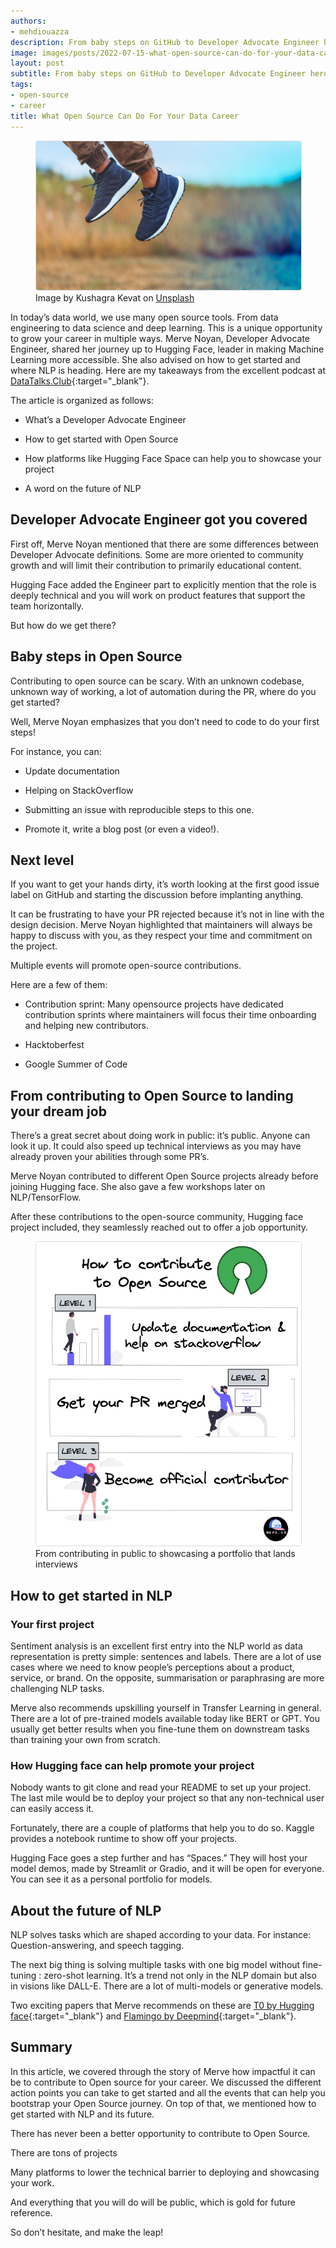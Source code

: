 ```yaml
---
authors:
- mehdiouazza
description: From baby steps on GitHub to Developer Advocate Engineer hero
image: images/posts/2022-07-15-what-open-source-can-do-for-your-data-career/cover.jpg
layout: post
subtitle: From baby steps on GitHub to Developer Advocate Engineer hero
tags:
- open-source
- career
title: What Open Source Can Do For Your Data Career
---
```


<figure>
<img src="/images/posts/2022-07-15-what-open-source-can-do-for-your-data-career/image1.jpg" alt="Open source for your data career: developer collaborating on GitHub" title="Open source for your data career: how contributions boost tech careers" loading="lazy" style="max-width: 100%; height: auto; border: 1px solid #ddd; border-radius: 4px;" width="auto" height="auto" />
<figcaption>Image by Kushagra Kevat on <a href="https://unsplash.com/photos/KZs5Bt5VDng" target="_blank">Unsplash</a></figcaption>
</figure>

In today’s data world, we use many open source tools. From data engineering to data science and deep learning. This is a unique opportunity to grow your career in multiple ways. Merve Noyan, Developer Advocate Engineer, shared her journey up to Hugging Face, leader in making Machine Learning more accessible. She also advised on how to get started and where NLP is heading. Here are my takeaways from the excellent podcast at [DataTalks.Club](https://datatalks.club/){:target="_blank"}.

The article is organized as follows:

-   What’s a Developer Advocate Engineer

-   How to get started with Open Source

-   How platforms like Hugging Face Space can help you to showcase your project

-   A word on the future of NLP

## Developer Advocate Engineer got you covered

First off, Merve Noyan mentioned that there are some differences between Developer Advocate definitions. Some are more oriented to community growth and will limit their contribution to primarily educational content.

Hugging Face added the Engineer part to explicitly mention that the role is deeply technical and you will work on product features that support the team horizontally.

But how do we get there?

## Baby steps in Open Source

Contributing to open source can be scary. With an unknown codebase, unknown way of working, a lot of automation during the PR, where do you get started?

Well, Merve Noyan emphasizes that you don’t need to code to do your first steps!

For instance, you can:

-   Update documentation

-   Helping on StackOverflow

-   Submitting an issue with reproducible steps to this one.

-   Promote it, write a blog post (or even a video!).

## Next level

If you want to get your hands dirty, it’s worth looking at the first good issue label on GitHub and starting the discussion before implanting anything.

It can be frustrating to have your PR rejected because it’s not in line with the design decision. Merve Noyan highlighted that maintainers will always be happy to discuss with you, as they respect your time and commitment on the project.

Multiple events will promote open-source contributions.

Here are a few of them:

-   Contribution sprint: Many opensource projects have dedicated contribution sprints where maintainers will focus their time onboarding and helping new contributors.

-   Hacktoberfest

-   Google Summer of Code

## From contributing to Open Source to landing your dream job

There’s a great secret about doing work in public: it’s public. Anyone can look it up. It could also speed up technical interviews as you may have already proven your abilities through some PR’s.

Merve Noyan contributed to different Open Source projects already before joining Hugging face. She also gave a few workshops later on NLP/TensorFlow.

After these contributions to the open-source community, Hugging face project included, they seamlessly reached out to offer a job opportunity.

<figure>
<img src="/images/posts/2022-07-15-what-open-source-can-do-for-your-data-career/image2.png" alt="From open source contributions to landing a developer advocate job" title="From open source contributions to landing your dream developer advocate job" loading="lazy" style="max-width: 100%; height: auto; border: 1px solid #ddd; border-radius: 4px;" width="auto" height="auto" />
<figcaption>From contributing in public to showcasing a portfolio that lands interviews</figcaption>
</figure>

## How to get started in NLP

### Your first project

Sentiment analysis is an excellent first entry into the NLP world as data representation is pretty simple: sentences and labels. There are a lot of use cases where we need to know people’s perceptions about a product, service, or brand. On the opposite, summarisation or paraphrasing are more challenging NLP tasks.

Merve also recommends upskilling yourself in Transfer Learning in general. There are a lot of pre-trained models available today like BERT or GPT. You usually get better results when you fine-tune them on downstream tasks than training your own from scratch.

### How Hugging face can help promote your project

Nobody wants to git clone and read your README to set up your project. The last mile would be to deploy your project so that any non-technical user can easily access it.

Fortunately, there are a couple of platforms that help you to do so. Kaggle provides a notebook runtime to show off your projects.

Hugging Face goes a step further and has “Spaces.” They will host your model demos, made by Streamlit or Gradio, and it will be open for everyone. You can see it as a personal portfolio for models.

## About the future of NLP

NLP solves tasks which are shaped according to your data. For instance: Question-answering, and speech tagging.

The next big thing is solving multiple tasks with one big model without fine-tuning : zero-shot learning. It’s a trend not only in the NLP domain but also in visions like DALL-E. There are a lot of multi-models or generative models.

Two exciting papers that Merve recommends on these are [T0 by Hugging face](https://bigscience.huggingface.co/blog/t0){:target="_blank"} and [Flamingo by Deepmind](https://www.deepmind.com/blog/tackling-multiple-tasks-with-a-single-visual-language-model){:target="_blank"}.

## Summary

In this article, we covered through the story of Merve how impactful it can be to contribute to Open source for your career. We discussed the different action points you can take to get started and all the events that can help you bootstrap your Open Source journey. On top of that, we mentioned how to get started with NLP and its future.

There has never been a better opportunity to contribute to Open Source.

There are tons of projects

Many platforms to lower the technical barrier to deploying and showcasing your work.

And everything that you will do will be public, which is gold for future reference.

So don’t hesitate, and make the leap!